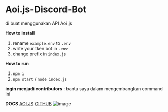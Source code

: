 # Aoi.js-Discord-Bot
di buat menggunakan API Aoi.js

**How to install**
1. rename `example.env` to `.env`
2. write your tken bot in `.env`
3. change prefix in `index.js`

**How to run**
1. `npm i`
2. `npm start` / `node index.js`

**ingin menjadi contributors** : bantu saya dalam mengembangkan command ini

**DOCS**
[AOI.JS](https://aoi.js.org/)
[GITHUB](https://github.com/aoijs/aoi.js)
![image](https://user-images.githubusercontent.com/71966811/141099760-b5075265-3425-4206-9d03-05e808b7590c.png)
